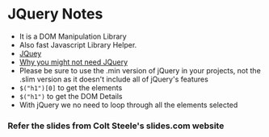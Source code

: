 # JQuery Notes

- It is a DOM Manipulation Library
- Also fast Javascript Library Helper.
- [JQuey]( https://jquery.com)
- [Why you might not need JQuery](http://youmightnotneedjquery.com/)
- Please be sure to use the .min version of jQuery in your projects, not the .slim version as it doesn't include all of jQuery's features
- `$("h1")[0]` to get the elements
- `$("h1")` to get the DOM Details
- With jQuery we no need to loop through all the elements selected

### Refer the slides from Colt Steele's slides.com website